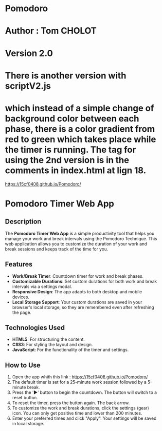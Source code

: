 # Pomodoro
# Author : Tom CHOLOT
# Version 2.0
# There is another version with scriptV2.js 
# which instead of a simple change of background color between each phase, there is a color gradient from red to green which takes place while the timer is running. The tag for using the 2nd version is in the comments in index.html at lign 18.

https://15cf0408.github.io/Pomodoro/


# Pomodoro Timer Web App

## Description
The **Pomodoro Timer Web App** is a simple productivity tool that helps you manage your work and break intervals using the Pomodoro Technique. This web application allows you to customize the duration of your work and break sessions and keeps track of the time for you.

## Features
- **Work/Break Timer**: Countdown timer for work and break phases.
- **Customizable Durations**: Set custom durations for both work and break intervals via a settings modal.
- **Responsive Design**: The app adapts to both desktop and mobile devices.
- **Local Storage Support**: Your custom durations are saved in your browser's local storage, so they are remembered even after refreshing the page.

## Technologies Used
- **HTML5**: For structuring the content.
- **CSS3**: For styling the layout and design.
- **JavaScript**: For the functionality of the timer and settings.

## How to Use
1. Open the app whith this link : https://15cf0408.github.io/Pomodoro/
2. The default timer is set for a 25-minute work session followed by a 5-minute break.
3. Press the '►' button to begin the countdown. The button will switch to a reset button.
4. To reset the timer, press the button again. The back arrow.
5. To customize the work and break durations, click the settings (gear) icon. You can only get positive time and lower than 200 minutes.
6. Enter your preferred times and click "Apply". Your settings will be saved in local storage.


